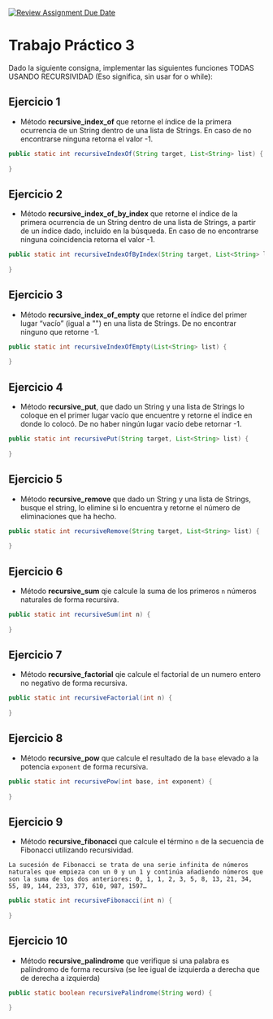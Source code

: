 [![Review Assignment Due Date](https://classroom.github.com/assets/deadline-readme-button-22041afd0340ce965d47ae6ef1cefeee28c7c493a6346c4f15d667ab976d596c.svg)](https://classroom.github.com/a/jpz3BNJ9)
# Trabajo Práctico 3

Dado la siguiente consigna, implementar las siguientes funciones TODAS USANDO RECURSIVIDAD (Eso significa, sin usar for o while):

## Ejercicio 1
* Método **recursive_index_of** que retorne el índice de la primera ocurrencia de un String dentro de una lista de Strings. En caso
  de no encontrarse ninguna retorna el valor -1.

```java
public static int recursiveIndexOf(String target, List<String> list) {
  
}
```

## Ejercicio 2
* Método **recursive_index_of_by_index** que retorne el índice de la primera ocurrencia de un String dentro de una lista de Strings, a partir
  de un índice dado, incluido en la búsqueda. En caso de no encontrarse ninguna coincidencia retorna el valor -1.

```java
public static int recursiveIndexOfByIndex(String target, List<String> list, int index) {
  
}
```

## Ejercicio 3
* Método **recursive_index_of_empty** que retorne el índice del primer lugar “vacío” (igual a "") en una lista de Strings. De no encontrar ninguno que retorne -1.

```java
public static int recursiveIndexOfEmpty(List<String> list) {
  
}
```

## Ejercicio 4
* Método **recursive_put**, que dado un String y una lista de Strings lo coloque en el primer lugar vacío que encuentre y retorne
  el índice en donde lo colocó. De no haber ningún lugar vacío debe retornar -1.

```java
public static int recursivePut(String target, List<String> list) {
  
}
```

## Ejercicio 5
* Método **recursive_remove** que dado un String y una lista de Strings, busque el string, lo elimine si lo encuentra y
  retorne el número de eliminaciones que ha hecho.


```java
public static int recursiveRemove(String target, List<String> list) {
  
}
```

## Ejercicio 6
* Método **recursive_sum** qie calcule la suma de los primeros `n` números naturales de forma recursiva.

```java
public static int recursiveSum(int n) {
  
}
```

## Ejercicio 7
* Método **recursive_factorial** qie calcule el factorial de un numero entero no negativo de forma recursiva.
```java
public static int recursiveFactorial(int n) {
  
}
```

## Ejercicio 8
* Método **recursive_pow** que calcule el resultado de la `base` elevado a la potencia `exponent` de forma recursiva.

```java
public static int recursivePow(int base, int exponent) {
  
}
```

## Ejercicio 9
* Método **recursive_fibonacci** que calcule el término `n` de la secuencia de Fibonacci utilizando recursividad.

```
La sucesión de Fibonacci se trata de una serie infinita de números naturales que empieza con un 0 y un 1 y continúa añadiendo números que son la suma de los dos anteriores: 0, 1, 1, 2, 3, 5, 8, 13, 21, 34, 55, 89, 144, 233, 377, 610, 987, 1597…
```

```java
public static int recursiveFibonacci(int n) {
  
}
```

## Ejercicio 10
* Método **recursive_palindrome** que verifique si una palabra es palíndromo de forma recursiva (se lee igual de izquierda a derecha que de derecha a izquierda)
```java
public static boolean recursivePalindrome(String word) {
  
}
```
